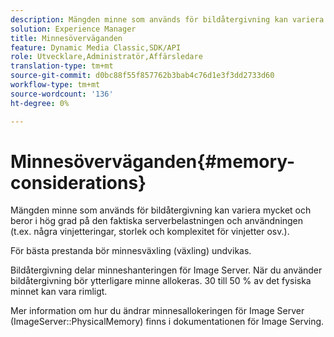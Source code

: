 ```yaml
---
description: Mängden minne som används för bildåtergivning kan variera mycket och beror i hög grad på den faktiska serverbelastningen och användningen (t.ex. några vinjetteringar, storlek och komplexitet för vinjetter osv.).
solution: Experience Manager
title: Minnesöverväganden
feature: Dynamic Media Classic,SDK/API
role: Utvecklare,Administratör,Affärsledare
translation-type: tm+mt
source-git-commit: d0bc88f55f857762b3bab4c76d1e3f3dd2733d60
workflow-type: tm+mt
source-wordcount: '136'
ht-degree: 0%

---
```



# Minnesöverväganden{#memory-considerations}

Mängden minne som används för bildåtergivning kan variera mycket och beror i hög grad på den faktiska serverbelastningen och användningen (t.ex. några vinjetteringar, storlek och komplexitet för vinjetter osv.).

För bästa prestanda bör minnesväxling (växling) undvikas.

Bildåtergivning delar minneshanteringen för Image Server. När du använder bildåtergivning bör ytterligare minne allokeras. 30 till 50 % av det fysiska minnet kan vara rimligt.

Mer information om hur du ändrar minnesallokeringen för Image Server (ImageServer::PhysicalMemory) finns i dokumentationen för Image Serving.
